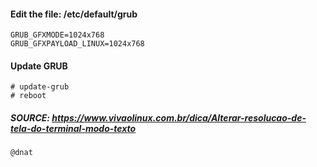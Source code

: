 #### Edit the file: /etc/default/grub
```
GRUB_GFXMODE=1024x768
GRUB_GFXPAYLOAD_LINUX=1024x768
```
#### Update GRUB
```
# update-grub
# reboot
```

##### SOURCE: https://www.vivaolinux.com.br/dica/Alterar-resolucao-de-tela-do-terminal-modo-texto

```
@dnat
```
